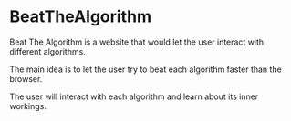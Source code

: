 # BeatTheAlgorithm
Beat The Algorithm is a website that would let the user interact with different algorithms.

The main idea is to let the user try to beat each algorithm faster than the browser.

The user will interact with each algorithm and learn about its inner workings.
